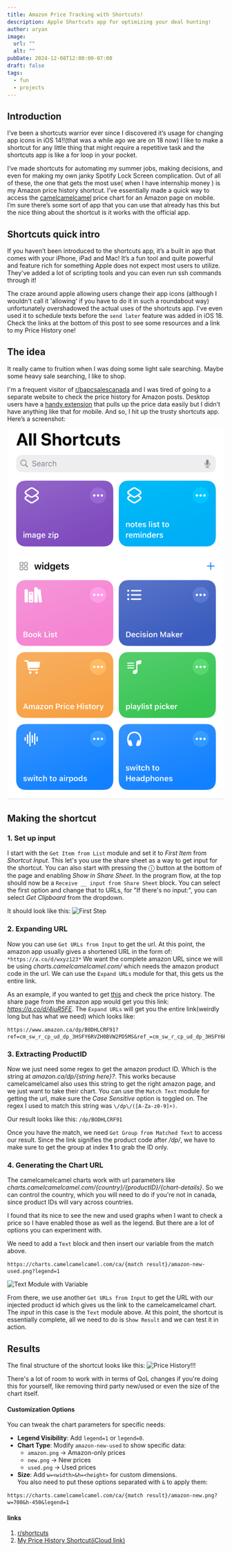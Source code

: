 ```yaml
---
title: Amazon Price Tracking with Shortcuts!
description: Apple Shortcuts app for optimizing your deal hunting!
author: aryan
image:
  url: ""
  alt: ""
pubDate: 2024-12-08T12:00:00-07:00
draft: false
tags:
  - fun
  - projects
---
```


## Introduction
I’ve been a shortcuts warrior ever since I discovered it’s usage for changing app icons in iOS 14!!(that was a while ago we are on 18 now) I like to make a shortcut for any little thing that might require a repetitive task and the shortcuts app is like a for loop in your pocket. 

I’ve made shortcuts for automating my summer jobs, making decisions, and even for making my own janky Spotify Lock Screen complication. Out of all of these, the one that gets the most use( when I have internship money ) is my Amazon price history shortcut. I’ve essentially made a quick way to access the [camelcamelcamel](https://camelcamelcamel.com) price chart for an Amazon page on mobile. I’m sure there’s some sort of app that you can use that already has this but the nice thing about the shortcut is it works with the official app.

## Shortcuts quick intro

If you haven’t been introduced to the shortcuts app, it’s a built in app that comes with your iPhone, iPad and Mac! It’s a fun tool and quite powerful and feature rich for something Apple does not expect most users to utilize. They’ve added a lot of scripting tools and you can even run ssh commands through it! 

The craze around apple allowing users change their app icons (although I wouldn't call it 'allowing' if you have to do it in such a roundabout way) unfortunately overshadowed the actual uses of the shortcuts app. I've even used it to schedule texts before the `send later` feature was added in iOS 18. Check the links at the bottom of this post to see some resources and a link to my Price History one!

## The idea
It really came to fruition when I was doing some light sale searching. Maybe some heavy sale searching, I like to shop.

I'm a frequent visitor of [r/bapcsalescanada](https://reddit.com/r/bapcsalescanada) and I was tired of going to a separate website to check the price history for Amazon posts. Desktop users have a [handy extension](https://camelcamelcamel.com/) that pulls up the price data easily but I didn’t have anything like that for mobile. And so, I hit up the trusty shortcuts app. Here’s a screenshot:

![Shortcuts Homepage](../../assets/shortcuts/homeview.jpg)

## Making the shortcut

### 1. Set up input
I start with the `Get Item from List` module and set it to *First Item* from *Shortcut Input*. This let's you use the share sheet as a way to get input for the shortcut. You can also start with pressing the ⓘ button at the bottom of the page and enabling *Show in Share Sheet*. In the program flow, at the top should now be a `Receive __ input from Share Sheet` block. You can select the first option and change that to URLs, for "If there's no input:", you can select *Get Clipboard* from the dropdown. 

It should look like this:
![First Step](../../assets/shortcuts/)

### 2. Expanding URL
Now you can use `Get URLs from Input` to get the url. At this point, the amazon app usually gives a shortened URL in the form of:
```*https://a.co/d/wxyz123*```
We want the complete amazon URL since we will be using *charts.camelcamelcamel.com/* which needs the amazon product code in the url. We can use the `Expand URLs` module for that, this gets us the entire link. 

As an example, if you wanted to get [this](https://a.co/d/4iuR5FE) and check the price history. The share page from the amazon app would get you this link: *https://a.co/d/4iuR5FE*. The `Expand URLs` will get you the entire link(weirdly long but has what we need) which looks like:

```
https://www.amazon.ca/dp/B0DHLCRF91?ref=cm_sw_r_cp_ud_dp_3HSFY6RVZH0BVW2PD5MS&ref_=cm_sw_r_cp_ud_dp_3HSFY6RVZH0BVW2PD5MS&social_share=cm_sw_r_cp_ud_dp_3HSFY6RVZH0BVW2PD5MS&peakEvent=5&dealEvent=0&skipTwisterOG=1
```
### 3. Extracting ProductID
Now we just need some regex to get the amazon product ID. Which is the string at *amazon.ca/dp/{string here}?*. This works because camelcamelcamel also uses this string to get the right amazon page, and we just want to take their chart. You can use the `Match Text` module for getting the url, make sure the *Case Sensitive* option is toggled on. The regex I used to match this string was `\/dp\/([A-Za-z0-9]+)`. 

Our result looks like this: `/dp/BODHLCRF91`

Once you have the match, we need `Get Group from Matched Text` to access our result. Since the link signifies the product code after */dp/*, we have to make sure to get the group at index **1** to grab the ID only. 

### 4. Generating the Chart URL
The camelcamelcamel charts work with url parameters like *charts.camelcamelcamel.com/{country}/{productID}/{chart-details}*. So we can control the country, which you will need to do if you're not in canada, since product IDs will vary across countries.

I found that its nice to see the new and used graphs when I want to check a price so I have enabled those as well as the legend. But there are a lot of options you can experiment with. 

We need to add a `Text` block and then insert our variable from the match above.
```
https://charts.camelcamelcamel.com/ca/{match result}/amazon-new-used.png?legend=1
``` 
![Text Module with Variable](../../assets/shortcuts/)

From there, we use another `Get URLs from Input` to get the URL with our injected product id which gives us the link to the camelcamelcamel chart. The *input* in this case is the `Text` module above. At this point, the shortcut is essentially complete, all we need to do is `Show Result` and we can test it in action. 

## Results 
The final structure of the shortcut looks like this:
![Price History!!!](../../assets/shortcuts/)

There's a lot of room to work with in terms of QoL changes if you're doing this for yourself, like removing third party new/used or even the size of the chart itself. 

#### Customization Options  
You can tweak the chart parameters for specific needs:  
- **Legend Visibility**: Add `legend=1` or `legend=0`.  
- **Chart Type**: Modify `amazon-new-used` to show specific data:  
  - `amazon.png` → Amazon-only prices  
  - `new.png` → New prices  
  - `used.png` → Used prices  
- **Size**: Add `w=<width>&h=<height>` for custom dimensions.  
You also need to put these options separated with `&` to apply them:
```
https://charts.camelcamelcamel.com/ca/{match result}/amazon-new.png?w=700&h-450&legend=1
``` 

#### links
1. [r/shortcuts](https://reddit.com/r/shortcuts)
2. [My Price History Shortcut(iCloud link)](https://www.icloud.com/shortcuts/bc44756f7f5e4bbeb271cbc676c2d019)
